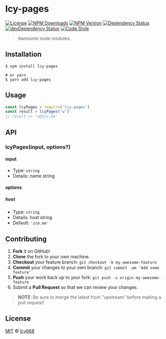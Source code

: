 # lcy-pages

[![License][license-img]][license-url]
[![NPM Downloads][downloads-img]][downloads-url]
[![NPM Version][version-img]][version-url]
[![Dependency Status][dependency-img]][dependency-url]
[![devDependency Status][devdependency-img]][devdependency-url]
[![Code Style][style-img]][style-url]

> Awesome node modules.

## Installation

```shell
$ npm install lcy-pages

# or yarn
$ yarn add lcy-pages
```

## Usage

<!-- TODO: Introduction of Usage -->

```javascript
const lcyPages = require('lcy-pages')
const result = lcyPages('w')
// result => 'w@zce.me'
```

## API

<!-- TODO: Introduction of API -->

### lcyPages(input, options?)

#### input

- Type: `string`
- Details: name string

#### options

##### host

- Type: `string`
- Details: host string
- Default: `'zce.me'`

## Contributing

1. **Fork** it on GitHub!
2. **Clone** the fork to your own machine.
3. **Checkout** your feature branch: `git checkout -b my-awesome-feature`
4. **Commit** your changes to your own branch: `git commit -am 'Add some feature'`
5. **Push** your work back up to your fork: `git push -u origin my-awesome-feature`
6. Submit a **Pull Request** so that we can review your changes.

> **NOTE**: Be sure to merge the latest from "upstream" before making a pull request!

## License

[MIT](LICENSE) &copy; [lcy668](https://github.com/lcy668)



[license-img]: https://img.shields.io/github/license/zce/lcy-pages
[license-url]: https://github.com/zce/lcy-pages/blob/master/LICENSE
[downloads-img]: https://img.shields.io/npm/dm/lcy-pages
[downloads-url]: https://npm.im/lcy-pages
[version-img]: https://img.shields.io/npm/v/lcy-pages
[version-url]: https://npm.im/lcy-pages
[dependency-img]: https://img.shields.io/david/zce/lcy-pages
[dependency-url]: https://david-dm.org/zce/lcy-pages
[devdependency-img]: https://img.shields.io/david/dev/zce/lcy-pages
[devdependency-url]: https://david-dm.org/zce/lcy-pages?type=dev
[style-img]: https://img.shields.io/badge/code_style-standard-brightgreen
[style-url]: https://standardjs.com
